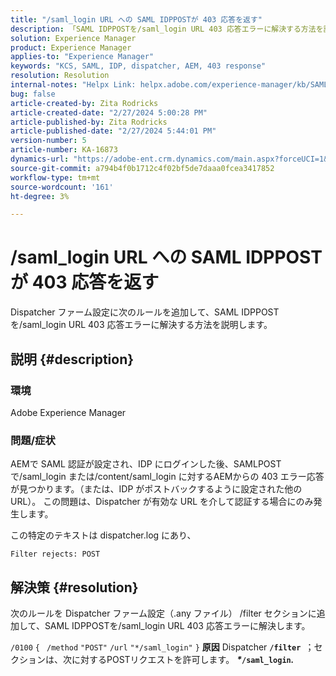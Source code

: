 ```yaml
---
title: "/saml_login URL への SAML IDPPOSTが 403 応答を返す"
description: 「SAML IDPPOSTを/saml_login URL 403 応答エラーに解決する方法を説明します。」
solution: Experience Manager
product: Experience Manager
applies-to: "Experience Manager"
keywords: "KCS, SAML, IDP, dispatcher, AEM, 403 response"
resolution: Resolution
internal-notes: "Helpx Link: helpx.adobe.com/experience-manager/kb/SAML-IDP-POST-to-saml-login-url-returns-403-response-AEM-6-x0.html"
bug: false
article-created-by: Zita Rodricks
article-created-date: "2/27/2024 5:00:28 PM"
article-published-by: Zita Rodricks
article-published-date: "2/27/2024 5:44:01 PM"
version-number: 5
article-number: KA-16873
dynamics-url: "https://adobe-ent.crm.dynamics.com/main.aspx?forceUCI=1&pagetype=entityrecord&etn=knowledgearticle&id=83013ab1-91d5-ee11-9079-6045bd006704"
source-git-commit: a794b4f0b1712c4f02bf5de7daaa0fcea3417852
workflow-type: tm+mt
source-wordcount: '161'
ht-degree: 3%

---
```


# /saml_login URL への SAML IDPPOSTが 403 応答を返す


Dispatcher ファーム設定に次のルールを追加して、SAML IDPPOSTを/saml_login URL 403 応答エラーに解決する方法を説明します。

## 説明 {#description}


### 環境

Adobe Experience Manager

### 問題/症状

AEMで SAML 認証が設定され、IDP にログインした後、SAMLPOSTで/saml_login または/content/saml_login に対するAEMからの 403 エラー応答が見つかります。（または、IDP がポストバックするように設定された他の URL）。
この問題は、Dispatcher が有効な URL を介して認証する場合にのみ発生します。

この特定のテキストは dispatcher.log にあり、

`Filter rejects: POST`


## 解決策 {#resolution}


次のルールを Dispatcher ファーム設定（.any ファイル） /filter セクションに追加して、SAML IDPPOSTを/saml_login URL 403 応答エラーに解決します。

`/0100` `{ ` `/method` `"POST"` `/url` `"*/saml_login"` `}`
<b>原因</b>
Dispatcher <b>`/filter `</b>；セクションは、次に対するPOSTリクエストを許可します。 <b>*\**`/saml_login`*.</b>*
